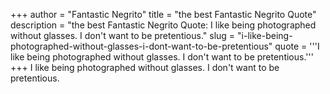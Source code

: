 +++
author = "Fantastic Negrito"
title = "the best Fantastic Negrito Quote"
description = "the best Fantastic Negrito Quote: I like being photographed without glasses. I don't want to be pretentious."
slug = "i-like-being-photographed-without-glasses-i-dont-want-to-be-pretentious"
quote = '''I like being photographed without glasses. I don't want to be pretentious.'''
+++
I like being photographed without glasses. I don't want to be pretentious.
